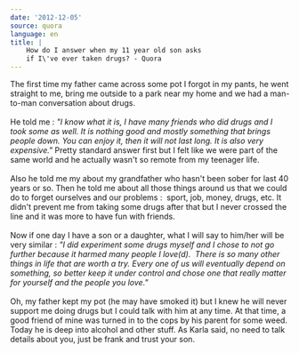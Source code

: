 ```yaml
---
date: '2012-12-05'
source: quora
language: en
title: |
    How do I answer when my 11 year old son asks
    if I\'ve ever taken drugs? - Quora
---
```


The first time my father came across some pot I forgot in my pants, he
went straight to me, bring me outside to a park near my home and we had
a man-to-man conversation about drugs.\
\
He told me : *\"I know what it is, I have many friends who did drugs and
I took some as well. It is nothing good and mostly something that brings
people down. You can enjoy it, then it will not last long. It is also
very expensive.\"* Pretty standard answer first but I felt like we were
part of the same world and he actually wasn\'t so remote from my
teenager life.\
\
Also he told me my about my grandfather who hasn\'t been sober for last
40 years or so. Then he told me about all those things around us that we
could do to forget ourselves and our problems :  sport, job, money,
drugs, etc. It didn\'t prevent me from taking some drugs after that but
I never crossed the line and it was more to have fun with friends.\
\
Now if one day I have a son or a daughter, what I will say to him/her
will be very similar : *\"I did experiment some drugs myself and I chose
to not go further because it harmed many people I love(d).  There is so
many other things in life that are worth a try. Every one of us will
eventually depend on something, so better keep it under control and
chose one that really matter for yourself and the people you love.\"*\
\
Oh, my father kept my pot (he may have smoked it) but I knew he will
never support me doing drugs but I could talk with him at any time. At
that time, a good friend of mine was turned in to the cops by his parent
for some weed. Today he is deep into alcohol and other stuff. As Karla
said, no need to talk details about you, just be frank and trust your
son.
